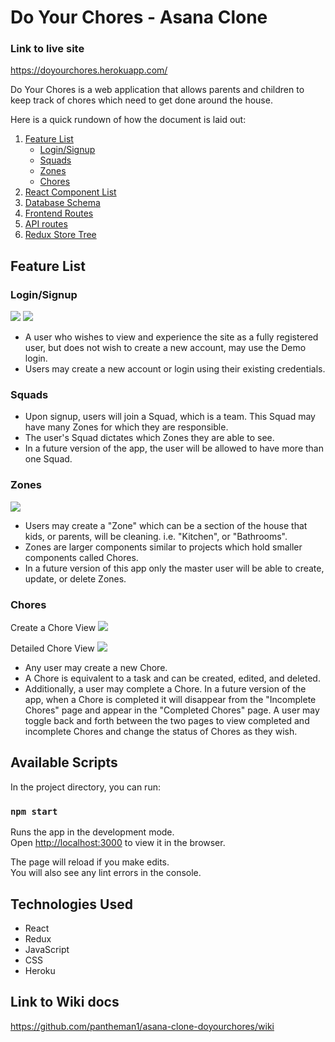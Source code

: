 # Do Your Chores - Asana Clone

### Link to live site

https://doyourchores.herokuapp.com/

Do Your Chores is a web application that allows parents and children to keep track of chores which need to get done around the house.

Here is a quick rundown of how the document is laid out:

1. [Feature List](./feature-list)
   - [Login/Signup](./login/signup)
   - [Squads](./squads)
   - [Zones](./zones)
   - [Chores](./chores)
2. [React Component List](./react-component-list)
3. [Database Schema](./database-schema)
4. [Frontend Routes](./frontend-routes)
5. [API routes](./api-routes)
6. [Redux Store Tree](./redux-store-tree)

## Feature List

### Login/Signup

![](https://i.postimg.cc/cCHzr61N/Login-page.jpg)
![](https://i.postimg.cc/Fzd2T1MV/Signup-page.jpg)

- A user who wishes to view and experience the site as a fully registered user, but does not wish to create a new account, may use the Demo login.
- Users may create a new account or login using their existing credentials.

### Squads

- Upon signup, users will join a Squad, which is a team. This Squad may have many Zones for which they are responsible.
- The user's Squad dictates which Zones they are able to see.
- In a future version of the app, the user will be allowed to have more than one Squad.

### Zones

![](https://i.postimg.cc/HWbG88tT/zones-page.jpg)

- Users may create a "Zone" which can be a section of the house that kids, or parents, will be cleaning. i.e. "Kitchen", or "Bathrooms".
- Zones are larger components similar to projects which hold smaller components called Chores.
- In a future version of this app only the master user will be able to create, update, or delete Zones.

### Chores

Create a Chore View
![](https://i.postimg.cc/G2Qk6QCc/chores-page-create-chore.jpg)

Detailed Chore View
![](https://i.postimg.cc/v8CWkcRx/detailed-chore-view.jpg)

- Any user may create a new Chore.
- A Chore is equivalent to a task and can be created, edited, and deleted.
- Additionally, a user may complete a Chore. In a future version of the app, when a Chore is completed it will disappear from the "Incomplete Chores" page and appear in the "Completed Chores" page. A user may toggle back and forth between the two pages to view completed and incomplete Chores and change the status of Chores as they wish.

## Available Scripts

In the project directory, you can run:

### `npm start`

Runs the app in the development mode.\
Open [http://localhost:3000](http://localhost:3000) to view it in the browser.

The page will reload if you make edits.\
You will also see any lint errors in the console.

## Technologies Used

- React
- Redux
- JavaScript
- CSS
- Heroku

## Link to Wiki docs

https://github.com/pantheman1/asana-clone-doyourchores/wiki

